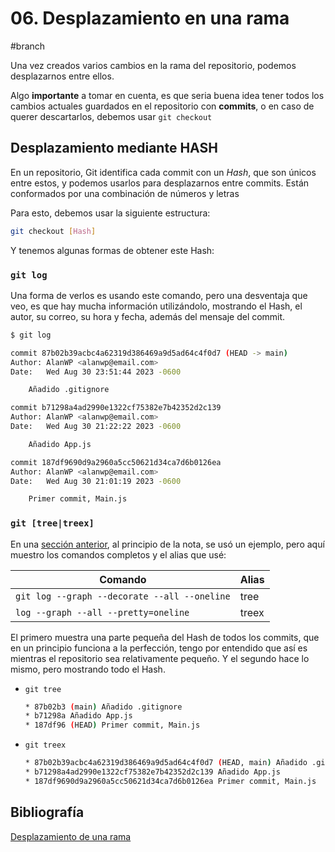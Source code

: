 # 06. Desplazamiento en una rama

#branch

Una vez creados varios cambios en la rama del repositorio, podemos desplazarnos entre ellos.

Algo **importante** a tomar en cuenta, es que seria buena idea tener todos los cambios actuales guardados en el repositorio con **commits**, o en caso de querer descartarlos, debemos usar `git checkout`

## Desplazamiento mediante HASH

En un repositorio, Git identifica cada commit con un *Hash*, que son únicos entre estos, y podemos usarlos para desplazarnos entre commits. Están conformados por una combinación de números y letras

Para esto, debemos usar la siguiente estructura:

```bash
git checkout [Hash]
```

Y tenemos algunas formas de obtener este Hash:
### `git log`

Una forma de verlos es usando este comando, pero una desventaja que veo, es que hay mucha información utilizándolo, mostrando el Hash, el autor, su correo, su hora y fecha, además del mensaje del commit.

```bash
$ git log

commit 87b02b39acbc4a62319d386469a9d5ad64c4f0d7 (HEAD -> main)
Author: AlanWP <alanwp@email.com>
Date:   Wed Aug 30 23:51:44 2023 -0600

    Añadido .gitignore

commit b71298a4ad2990e1322cf75382e7b42352d2c139
Author: AlanWP <alanwp@email.com>
Date:   Wed Aug 30 21:22:22 2023 -0600

    Añadido App.js

commit 187df9690d9a2960a5cc50621d34ca7d6b0126ea
Author: AlanWP <alanwp@email.com>
Date:   Wed Aug 30 21:01:19 2023 -0600

    Primer commit, Main.js
```

### `git [tree|treex]`

En una [sección anterior](./04.%20Git%20alias.md), al principio de la nota, se usó un ejemplo, pero aquí muestro los comandos completos y el alias que usé:

|Comando|Alias|
|-|-|
|`git log --graph --decorate --all --oneline`| tree|
|`log --graph --all --pretty=oneline`|treex|

El primero muestra una parte pequeña del Hash de todos los commits, que en un principio funciona a la perfección, tengo por entendido que así es mientras el repositorio sea relativamente pequeño. Y el segundo hace lo mismo, pero mostrando todo el Hash.

- `git tree`
  
  ```bash
  * 87b02b3 (main) Añadido .gitignore
  * b71298a Añadido App.js
  * 187df96 (HEAD) Primer commit, Main.js
  ```

- `git treex`
  
  ```bash
  * 87b02b39acbc4a62319d386469a9d5ad64c4f0d7 (HEAD, main) Añadido .gitignore
  * b71298a4ad2990e1322cf75382e7b42352d2c139 Añadido App.js
  * 187df9690d9a2960a5cc50621d34ca7d6b0126ea Primer commit, Main.js
  ```



## Bibliografía

[Desplazamiento de una rama](https://youtu.be/3GymExBkKjE?t=4314&si=kPQe-NmJivIwJenT)